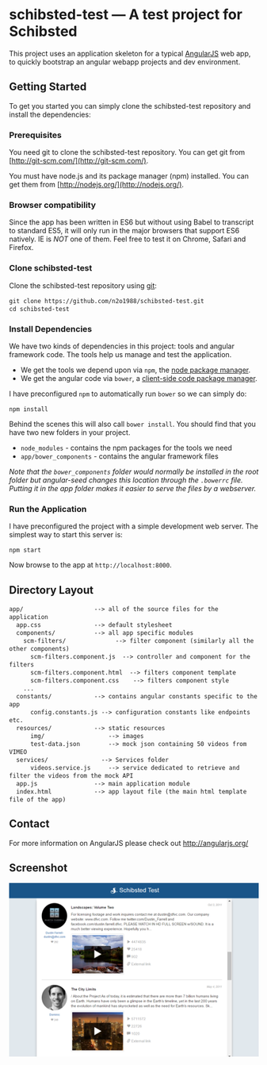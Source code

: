 # schibsted-test — A test project for Schibsted

This project uses an application skeleton for a typical [AngularJS](http://angularjs.org/) web app,
to quickly bootstrap an angular webapp projects and dev environment.

## Getting Started

To get you started you can simply clone the schibsted-test repository and install the dependencies:

### Prerequisites

You need git to clone the schibsted-test repository. You can get git from
[http://git-scm.com/](http://git-scm.com/).

You must have node.js and its package manager (npm) installed.
You can get them from [http://nodejs.org/](http://nodejs.org/).

### Browser compatibility

Since the app has been written in ES6 but without using Babel to transcript to standard ES5, it
will only run in the major browsers that support ES6 natively. IE is *NOT* one of them.
Feel free to test it on Chrome, Safari and Firefox.

### Clone schibsted-test

Clone the schibsted-test repository using [git][git]:

```
git clone https://github.com/n2o1988/schibsted-test.git
cd schibsted-test
```


### Install Dependencies

We have two kinds of dependencies in this project: tools and angular framework code.  The tools help
us manage and test the application.

* We get the tools we depend upon via `npm`, the [node package manager][npm].
* We get the angular code via `bower`, a [client-side code package manager][bower].

I have preconfigured `npm` to automatically run `bower` so we can simply do:

```
npm install
```

Behind the scenes this will also call `bower install`.  You should find that you have two new
folders in your project.

* `node_modules` - contains the npm packages for the tools we need
* `app/bower_components` - contains the angular framework files

*Note that the `bower_components` folder would normally be installed in the root folder but
angular-seed changes this location through the `.bowerrc` file.  Putting it in the app folder makes
it easier to serve the files by a webserver.*

### Run the Application

I have preconfigured the project with a simple development web server.  The simplest way to start
this server is:

```
npm start
```

Now browse to the app at `http://localhost:8000`.



## Directory Layout

```
app/                    --> all of the source files for the application
  app.css               --> default stylesheet
  components/           --> all app specific modules
    scm-filters/              --> filter component (similarly all the other components)
      scm-filters.component.js  --> controller and component for the filters
      scm-filters.component.html  --> filters component template
      scm-filters.component.css    --> filters component style
    ...
  constants/            --> contains angular constants specific to the app
      config.constants.js --> configuration constants like endpoints etc.
  resources/            --> static resources
      img/                  --> images
      test-data.json        --> mock json containing 50 videos from VIMEO
  services/               --> Services folder
      videos.service.js     --> service dedicated to retrieve and filter the videos from the mock API
  app.js                --> main application module
  index.html            --> app layout file (the main html template file of the app)
```

## Contact

For more information on AngularJS please check out http://angularjs.org/

[angular-seed]: https://github.com/angular/angular-seed
[bower]: http://bower.io
[git]: http://git-scm.com/
[http-server]: https://github.com/nodeapps/http-server
[jasmine]: https://jasmine.github.io
[jdk]: https://en.wikipedia.org/wiki/Java_Development_Kit
[jdk-download]: http://www.oracle.com/technetwork/java/javase/downloads/index.html
[karma]: https://karma-runner.github.io
[node]: https://nodejs.org
[npm]: https://www.npmjs.org/
[protractor]: https://github.com/angular/protractor
[selenium]: http://docs.seleniumhq.org/
[travis]: https://travis-ci.org/

## Screenshot
![Alt text](/screen.png?raw=true "Screenshot")
